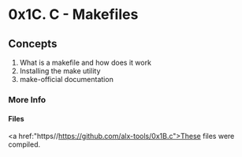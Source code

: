 # 0x1C. C - Makefiles

## Concepts
1. What is a makefile and how does it work
2. Installing the make utility
3. make-official documentation

### More Info
#### Files
<a href:"https//https://github.com/alx-tools/0x1B.c">These files</a> were compiled.
